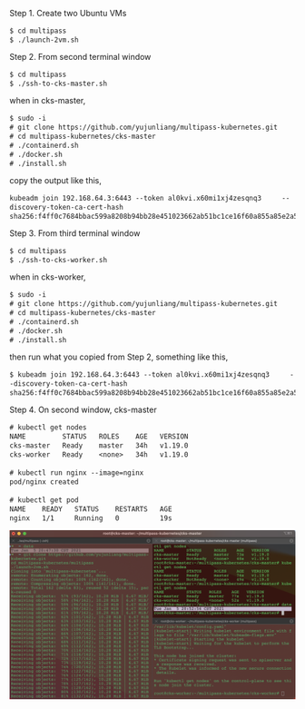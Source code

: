 Step 1. Create two Ubuntu VMs

```
$ cd multipass
$ ./launch-2vm.sh
```

Step 2. From second terminal window

```
$ cd multipass
$ ./ssh-to-cks-master.sh
```

when in cks-master,

```
$ sudo -i
# git clone https://github.com/yujunliang/multipass-kubernetes.git
# cd multipass-kubernetes/cks-master
# ./containerd.sh
# ./docker.sh
# ./install.sh
```
copy the output like this,

```
kubeadm join 192.168.64.3:6443 --token al0kvi.x60mi1xj4zesqnq3     --discovery-token-ca-cert-hash sha256:f4ff0c7684bbac599a8208b94bb28e451023662ab51bc1ce16f60a855a85e2a5
```

Step 3. From third terminal window

```
$ cd multipass
$ ./ssh-to-cks-worker.sh
```

when in cks-worker,

```
$ sudo -i
# git clone https://github.com/yujunliang/multipass-kubernetes.git
# cd multipass-kubernetes/cks-master
# ./containerd.sh
# ./docker.sh
# ./install.sh
```

then run what you copied from Step 2, something like this,

```
$ kubeadm join 192.168.64.3:6443 --token al0kvi.x60mi1xj4zesqnq3     --discovery-token-ca-cert-hash sha256:f4ff0c7684bbac599a8208b94bb28e451023662ab51bc1ce16f60a855a85e2a5
```

Step 4. On second window, cks-master

```
# kubectl get nodes
NAME         STATUS   ROLES    AGE   VERSION
cks-master   Ready    master   34h   v1.19.0
cks-worker   Ready    <none>   34h   v1.19.0

# kubectl run nginx --image=nginx
pod/nginx created

# kubectl get pod
NAME    READY   STATUS    RESTARTS   AGE
nginx   1/1     Running   0          19s
```

![Screenshot](./images/screenshot.png)
